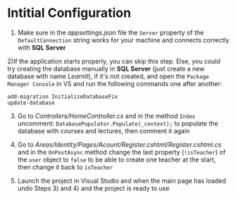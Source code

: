 # Intitial Configuration

1) Make sure in the _appsettings.json_ file the `Server` property of 
the `DefaultConnection` string works for your machine and connects correctly
with __SQL Server__

2)If the application starts properly, you can skip this step.
Else, you could try creating the database manually in __SQL Server__
(just create a new database with name _LearnIt_), if it's not created, and open the 
`Package Manager Console` in VS and run the following commands one after another:
```
add-migration InitializeDatabaseFix
update-database
```

3) Go to _Controllers/HomeController.cs_
and in the method `Index` uncomment: `DatabasePopulator.Populate(_context);`
to populate the database with courses and lectures, then comment it again

4) Go to _Areas/Identity/Pages/Acount/Register.cshtml/Register.cshtml.cs_
and in the `OnPostAsync` method change the last property (`!isTeacher`)
of the `user` object  to `false` to be able to create one teacher 
at the start, then change it back to `isTeacher`

5) Launch the project in Visual Studio and when the main page has loaded
undo Steps 3) and 4) and the project is ready to use